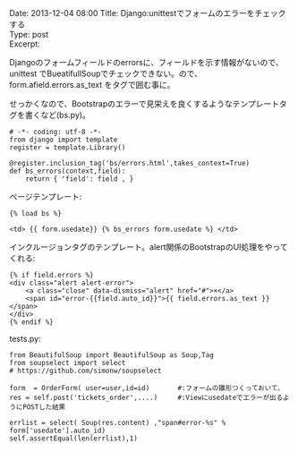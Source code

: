 Date: 2013-12-04 08:00
Title: Django:unittestでフォームのエラーをチェックする  
Type: post  
Excerpt:   


Djangoのフォームフィールドのerrorsに、フィールドを示す情報がないので、unittest でBueatifullSoupでチェックできない。ので、 form.afield.errors.as_text をタグで囲む事に。

せっかくなので、Bootstrapのエラーで見栄えを良くするようなテンプレートタグを書くなど(bs.py)。

    # -*- coding: utf-8 -*-
    from django import template
    register = template.Library()

    @register.inclusion_tag('bs/errors.html',takes_context=True)
    def bs_errors(context,field):
        return { 'field': field , }
   

ページテンプレート:

    {% load bs %}
            
    <td> {{ form.usedate}} {% bs_errors form.usedate %} </td>
    
 
インクルージョンタグのテンプレート。alert関係のBootstrapのUI処理をやってくれる:

    {% if field.errors %}
    <div class="alert alert-error">
        <a class="close" data-dismiss="alert" href="#">×</a>
        <span id="error-{{field.auto_id}}">{{ field.errors.as_text }}</span>
    </div>
    {% endif %}    

tests.py:

    from BeautifulSoup import BeautifulSoup as Soup,Tag
    from soupselect import select
    # https://github.com/simonw/soupselect
    
    form  = OrderForm( user=user,id=id)       #:フォームの雛形つくっておいて、
    res = self.post('tickets_order',....)     #:Viewにusedateでエラーが出るようにPOSTした結果
    
    errlist = select( Soup(res.content) ,"span#error-%s" % form['usedate'].auto_id)
    self.assertEqual(len(errlist),1)
    
    